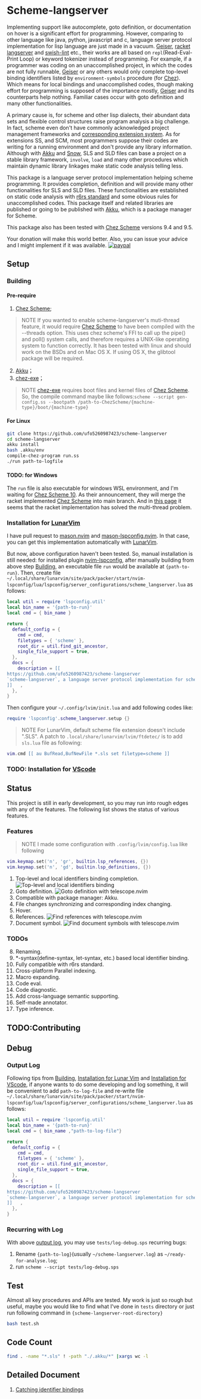 # Scheme-langserver

Implementing support like autocomplete, goto definition, or documentation on hover is a significant effort for programming. However, comparing to other language like java, python, javascript and c, language server protocol implementation for lisp language are just made in a vacuum. [Geiser](https://gitlab.com/emacs-geiser), [racket langserver](https://github.com/jeapostrophe/racket-langserver) and [swish-lint](https://github.com/becls/swish-lint) etc., their works are all based on `repl`(Read-Eval-Print Loop) or keyword tokenizer instead of programming. For example, if a programmer was coding on an unaccomplished project, in which the codes are not fully runnable, [Geiser](https://gitlab.com/emacs-geiser) or any others would only complete top-level binding identifiers listed by `environment-symbols` procedure (for [Chez](https://cisco.github.io/ChezScheme/)). Which means for local bindings and unaccomplished codes, though making effort for programming is supposed of the importance mostly, [Geiser](https://gitlab.com/emacs-geiser) and its counterparts help nothing. Familiar cases occur with goto definition and many other functionalities.

A primary cause is, for scheme and other lisp dialects, their abundant data sets and flexible control structures raise program analysis a big challenge. In fact, scheme even don't have commonly acknowledged project management frameworks and [corresponding extension system](https://stackoverflow.com/questions/36240629/whats-the-proper-scheme-file-extension). As for extensions SS, and SCM, most programmers suppose their codes are writing for a running environment and don't provide any library information. Although with [Akku](https://akkuscm.org/) and [Snow](http://snow-fort.org/), SLS and SLD files can base a project on a stable library framework, `involve`, `load` and many other procedures which maintain dynamic library linkages make static code analysis telling less.

This package is a language server protocol implementation helping scheme programming. It provides completion, definition and will provide many other functionalities for SLS and SLD files. These functionalities are established on static code analysis with [r6rs standard](http://www.r6rs.org/) and some obvious rules for unaccomplished codes. This package itself and related libraries are published or going to be published with [Akku](https://akkuscm.org/), which is a package manager for Scheme. 

This package also has been tested with [Chez Scheme](https://cisco.github.io/ChezScheme/) versions 9.4 and 9.5.

Your donation will make this world better. Also, you can issue your advice and I might implement if it was available.
[![paypal](https://www.paypalobjects.com/en_US/i/btn/btn_donateCC_LG.gif)](https://www.paypal.com/paypalme/ufo5260987423/10)

## Setup
### Building
#### Pre-require
1. [Chez Scheme](https://cisco.github.io/ChezScheme/);
>NOTE
If you wanted to enable scheme-langserver's muti-thread feature, it would require [Chez Scheme](https://cisco.github.io/ChezScheme/) to have been compiled with the --threads option. This uses chez scheme's FFI to call up the pipe() and poll() system calls, and therefore requires a UNIX-like operating system to function correctly.  It has been tested with linux and should work on the BSDs and on Mac OS X. If using OS X, the glibtool package will be required.
2. [Akku](https://akkuscm.org/)；
3. [chez-exe](https://github.com/gwatt/chez-exe)；
>NOTE
[chez-exe](https://github.com/gwatt/chez-exe) requires boot files and kernel files of [Chez Scheme](https://cisco.github.io/ChezScheme/). So, the compile command maybe like follows:`scheme --script gen-config.ss --bootpath /path-to-ChezScheme/{machine-type}/boot/{machine-type}`

#### For Linux
```bash
git clone https://github.com/ufo5260987423/scheme-langserver
cd scheme-langserver
akku install
bash .akku/env
compile-chez-program run.ss
./run path-to-logfile
```
#### TODO: for Windows
The `run` file is also executable for windows WSL environment, and I'm waiting for [Chez Scheme 10](https://github.com/cisco/ChezScheme/wiki/Announcements). As their announcement, they will merge the racket implemented [Chez Scheme](https://cisco.github.io/ChezScheme/) into main branch. And in [this page](https://github.com/racket/ChezScheme/blob/master/BUILDING) it seems that the racket implementation has solved the multi-thread problem.

### Installation for [LunarVim](https://www.lunarvim.org/)
I have pull request to [mason.nvim](https://github.com/williamboman/mason.nvim) and [mason-lspconfig.nvim](https://github.com/williamboman/mason-lspconfig.nvim). In that case, you can get this implementation automatically with [LunarVim](https://www.lunarvim.org/). 

But now, above configuration haven't been tested. So, manual installation is still needed: for installed plugin [nvim-lspconfig](https://github.com/neovim/nvim-lspconfig/), after manually building from above step [Building](#building), an executable file `run`  would be available at `{path-to-run}`. Then, create file `~/.local/share/lunarvim/site/pack/packer/start/nvim-lspconfig/lua/lspconfig/server_configurations/scheme_langserver.lua` as follows:
```lua
local util = require 'lspconfig.util'
local bin_name = '{path-to-run}'
local cmd = { bin_name }

return {
  default_config = {
    cmd = cmd,
    filetypes = { 'scheme' },
    root_dir = util.find_git_ancestor,
    single_file_support = true,
  },
  docs = {
    description = [[
https://github.com/ufo5260987423/scheme-langserver
`scheme-langserver`, a language server protocol implementation for scheme
]]   ,
  },
}
```
Then configure your `~/.config/lvim/init.lua` and add following codes like:
```lua
require 'lspconfig'.scheme_langserver.setup {}
```

>NOTE
For LunarVim, default scheme file extension doesn't include ".SLS". A patch to `.local/share/lunarvim/lvim/ftdetec/` is to add `sls.lua` file as following:
```lua
vim.cmd [[ au BufRead,BufNewFile *.sls set filetype=scheme ]]
```

### TODO: Installation for [VScode](https://code.visualstudio.com/)

## Status 

This project is still in early development, so you may run into rough edges with any of the features. The following list shows the status of various features.

### Features
 >NOTE 
 I made some configuration with `.config/lvim/config.lua` like following
 ```lua
 vim.keymap.set('n', 'gr', builtin.lsp_references, {})
 vim.keymap.set('n', 'gd', builtin.lsp_definitions, {})
 ```

1. Top-level and local identifiers binding completion.
![Top-level and local identifiers binding](./doc/figure/auto-completion.png "Top-level and local identifiers binding")
2. Goto definition.
![Goto definition with telescope.nvim](./doc/figure/definition.png "Goto Definition with telescope.nvim")
3. Compatible with package manager: Akku.
4. File changes synchronizing and corresponding index changing.
5. Hover.
6. References.
![Find references with telescope.nvim](./doc/figure/find-references.png "Find references with telescope.nvim")
7. Document symbol.
![Find document symbols with telescope.nvim](./doc/figure/document-symbol.png "find document symbols with telescope.nvim")
### TODOs

8. Renaming.
9. *-syntax(define-syntax, let-syntax, etc.) based local identifier binding.
10. Fully compatible with r6rs standard.
11. Cross-platform Parallel indexing.
12. Macro expanding.
13. Code eval.
14. Code diagnostic.
15. Add cross-language semantic supporting.
16. Self-made annotator.
17. Type inference.

## TODO:Contributing 

## Debug
### Output Log
Following tips from [Building](#building), [Installation for Lunar Vim](#installation-for-lunarvim) and [Installation for VScode](#todo-installation-for-vscode), if anyone wants to do some developing and log something, it will be convenient to add `path-to-log-file` and re-write file `~/.local/share/lunarvim/site/pack/packer/start/nvim-lspconfig/lua/lspconfig/server_configurations/scheme_langserver.lua` as follows:
```lua
local util = require 'lspconfig.util'
local bin_name = '{path-to-run}'
local cmd = { bin_name ,"path-to-log-file"}

return {
  default_config = {
    cmd = cmd,
    filetypes = { 'scheme' },
    root_dir = util.find_git_ancestor,
    single_file_support = true,
  },
  docs = {
    description = [[
https://github.com/ufo5260987423/scheme-langserver
`scheme-langserver`, a language server protocol implementation for scheme
]]   ,
  },
}
```
### Recurring with Log 
With above [output log](#output-log), you may use `tests/log-debug.sps` recurring bugs:
1. Rename `{path-to-log}`(usually `~/scheme-langserver.log`) as `~/ready-for-analyse.log`;
2. run `scheme --script tests/log-debug.sps`

## Test
Almost all key procedures and APIs are tested. My work is just so rough but useful, maybe you would like to find what I've done in `tests` directory or just run following command in `{scheme-langserver-root-directory}`
``` bash
bash test.sh
```
## Code Count
```bash
find . -name "*.sls" ! -path "./.akku/*" |xargs wc -l
```
## Detailed Document
1. [Catching identifier bindings](./doc/analysis/identifier.md)
